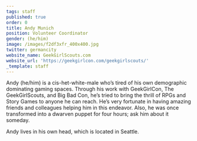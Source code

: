 ```yaml
---
tags: staff
published: true
order: 0
title: Andy Munich
position: Volunteer Coordinator
gender: (he/him)
image: /images/f2df3xfr_400x400.jpg
twitter: germancity
website_name: GeekGirlScouts.com
website_url: 'https://geekgirlcon.com/geekgirlscouts/'
_template: staff
---
```


Andy (he/him) is a cis-het-white-male who’s tired of his own demographic dominating gaming spaces. Through his work with GeekGirlCon, The GeekGirlScouts, and Big Bad Con, he’s tried to bring the thrill of RPGs and Story Games to anyone he can reach. He’s very fortunate in having amazing friends and colleagues helping him in this endeavor. Also, he was once transformed into a dwarven puppet for four hours; ask him about it someday.

Andy lives in his own head, which is located in Seattle.
